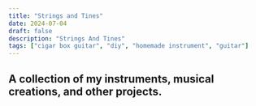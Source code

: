 ```yaml
---
title: "Strings and Tines"
date: 2024-07-04
draft: false
description: "Strings And Tines"
tags: ["cigar box guitar", "diy", "homemade instrument", "guitar"]
---
```

## A collection of my instruments, musical creations, and other projects.
